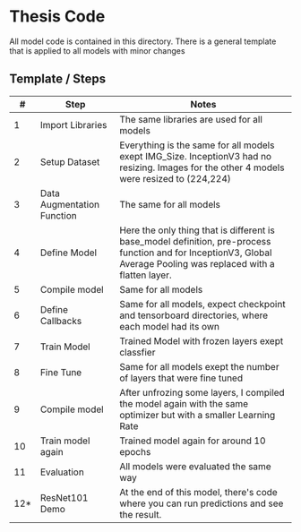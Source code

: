# Thesis Code

All model code is contained in this directory. There is a general template that is applied to all models with minor changes

## Template / Steps

| # | Step | Notes |
| --- | --- | --- |
| 1 | Import Libraries| The same libraries are used for all models
| 2 |  Setup Dataset| Everything is the same for all models exept IMG_Size. InceptionV3 had no resizing. Images for the other 4 models were resized to (224,224)
| 3 | Data Augmentation Function | The same for all models
| 4 | Define Model | Here the only thing that is different is base_model definition, pre-process function and for InceptionV3, Global Average Pooling was replaced with a flatten layer.
| 5 | Compile model | Same for all models|
| 6 | Define Callbacks | Same for all models, expect checkpoint and tensorboard directories, where each model had its own |
| 7 | Train Model | Trained Model with frozen layers exept classfier |
| 8 |  Fine Tune | Same for all models exept the number of layers that were fine tuned
| 9 | Compile model | After unfrozing some layers, I compiled the model again with the same optimizer but with a smaller Learning Rate
| 10 | Train model again | Trained model again for around 10 epochs
| 11 | Evaluation | All models were evaluated the same way
| 12* | ResNet101 Demo | At the end of this model, there's code where you can run predictions and see the result.


